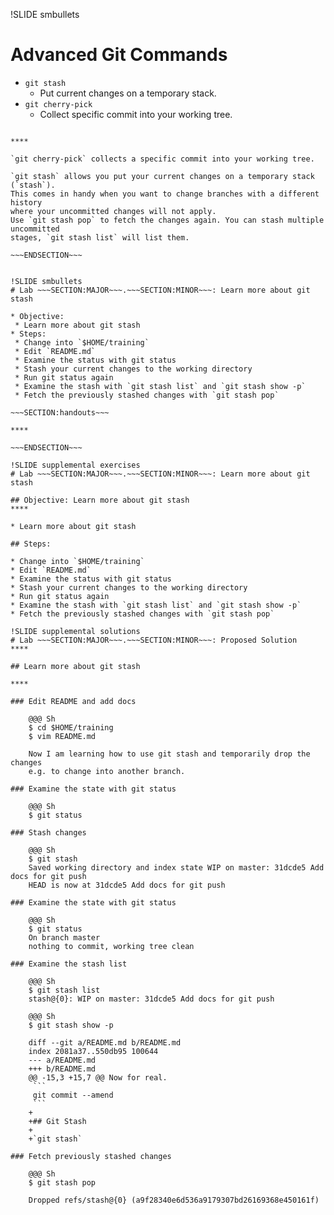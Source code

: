 !SLIDE smbullets
# Advanced Git Commands

* `git stash`
  * Put current changes on a temporary stack.
* `git cherry-pick`
  * Collect specific commit into your working tree.

~~~SECTION:handouts~~~

****

`git cherry-pick` collects a specific commit into your working tree.

`git stash` allows you put your current changes on a temporary stack (`stash`).
This comes in handy when you want to change branches with a different history
where your uncommitted changes will not apply.
Use `git stash pop` to fetch the changes again. You can stash multiple uncommitted
stages, `git stash list` will list them.

~~~ENDSECTION~~~


!SLIDE smbullets
# Lab ~~~SECTION:MAJOR~~~.~~~SECTION:MINOR~~~: Learn more about git stash

* Objective:
 * Learn more about git stash
* Steps:
 * Change into `$HOME/training`
 * Edit `README.md`
 * Examine the status with git status
 * Stash your current changes to the working directory
 * Run git status again
 * Examine the stash with `git stash list` and `git stash show -p`
 * Fetch the previously stashed changes with `git stash pop`

~~~SECTION:handouts~~~

****

~~~ENDSECTION~~~

!SLIDE supplemental exercises
# Lab ~~~SECTION:MAJOR~~~.~~~SECTION:MINOR~~~: Learn more about git stash

## Objective: Learn more about git stash
****

* Learn more about git stash

## Steps:

* Change into `$HOME/training`
* Edit `README.md`
* Examine the status with git status
* Stash your current changes to the working directory
* Run git status again
* Examine the stash with `git stash list` and `git stash show -p`
* Fetch the previously stashed changes with `git stash pop`

!SLIDE supplemental solutions
# Lab ~~~SECTION:MAJOR~~~.~~~SECTION:MINOR~~~: Proposed Solution
****

## Learn more about git stash

****

### Edit README and add docs

    @@@ Sh
    $ cd $HOME/training
    $ vim README.md

    Now I am learning how to use git stash and temporarily drop the changes
    e.g. to change into another branch.

### Examine the state with git status

    @@@ Sh
    $ git status

### Stash changes

    @@@ Sh
    $ git stash
    Saved working directory and index state WIP on master: 31dcde5 Add docs for git push
    HEAD is now at 31dcde5 Add docs for git push

### Examine the state with git status

    @@@ Sh
    $ git status
    On branch master
    nothing to commit, working tree clean

### Examine the stash list

    @@@ Sh
    $ git stash list
    stash@{0}: WIP on master: 31dcde5 Add docs for git push

    @@@ Sh
    $ git stash show -p

    diff --git a/README.md b/README.md
    index 2081a37..550db95 100644
    --- a/README.md
    +++ b/README.md
    @@ -15,3 +15,7 @@ Now for real.
     ```
     git commit --amend
     ```
    +
    +## Git Stash
    +
    +`git stash`

### Fetch previously stashed changes

    @@@ Sh
    $ git stash pop
    
    Dropped refs/stash@{0} (a9f28340e6d536a9179307bd26169368e450161f)
    


